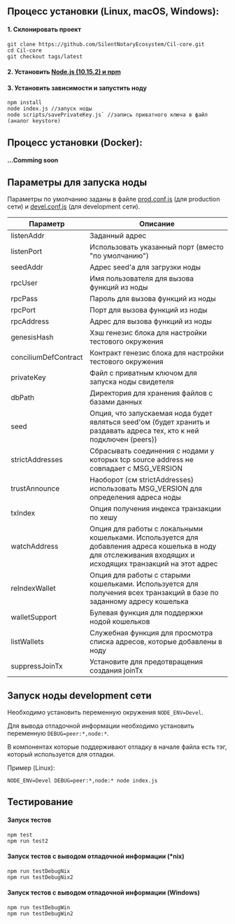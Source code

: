 ## Процесс установки (Linux, macOS, Windows):

#### 1. Склонировать проект

```
git clone https://github.com/SilentNotaryEcosystem/Cil-core.git
cd Cil-core
git checkout tags/latest
```

#### 2. Установить [Node.js (10.15.2) и npm](https://nodejs.org/dist/v10.15.2/node-v10.15.2.pkg)

#### 3. Установить зависимости и запустить ноду

```
npm install
node index.js //запуск ноды
node scripts/savePrivateKey.js` //запись приватного ключа в файл (аналог keystore)
```

## Процесс установки (Docker):

#### ...Comming soon

## Параметры для запуска ноды

Параметры по умолчанию заданы в файле [prod.conf.js](https://github.com/SilentNotaryEcosystem/Cil-core/blob/devel/config/prod.conf.js) (для production сети) и [devel.conf.js](https://github.com/SilentNotaryEcosystem/Cil-core/blob/devel/config/devel.conf.js) (для development сети).

| Параметр             | Описание                                                                                                                                                    |
| -------------------- | ----------------------------------------------------------------------------------------------------------------------------------------------------------- |
| listenAddr           | Заданный адрес                                                                                                                                              |
| listenPort           | Использовать указанный порт (вместо "по умолчанию")                                                                                                         |
| seedAddr             | Адрес seed'а для загрузки ноды                                                                                                                              |
| rpcUser              | Имя пользователя для вызова функций из ноды                                                                                                                 |
| rpcPass              | Пароль для вызова функций из ноды                                                                                                                           |
| rpcPort              | Порт для вызова функций из ноды                                                                                                                             |
| rpcAddress           | Адрес для вызова функций из ноды                                                                                                                            |
| genesisHash          | Хэш генезис блока для настройки тестового окружения                                                                                                         |
| conciliumDefContract | Контракт генезис блока для настройки тестового окружения                                                                                                    |
| privateKey           | Файл с приватным ключом для запуска ноды свидетеля                                                                                                          |
| dbPath               | Директория для хранения файлов с базами данных                                                                                                              |
| seed                 | Опция, что запускаемая нода будет являться seed'ом (будет хранить и раздавать адреса тех, кто к ней подключен (peers))                                      |
| strictAddresses      | Сбрасывать соединения с нодами у которых tcp source address не совпадает с MSG_VERSION                                                                      |
| trustAnnounce        | Наоборот (см strictAddresses) использовать MSG_VERSION для определения адреса ноды                                                                          |
| txIndex              | Опция получения индекса транзакции по хешу                                                                                                                  |
| watchAddress         | Опция для работы с локальными кошельками. Используется для добавления адреса кошелька в ноду для отслеживания входящих и исходящих транзакций на этот адрес |
| reIndexWallet        | Опция для работы с старыми кошельками. Используется для получения всех транзакций в базе по заданному адресу кошелька                                       |
| walletSupport        | Булевая функция для поддержки нодой кошельков                                                                                                               |
| listWallets          | Служебная функция для просмотра списка адресов, которые добавлены в ноду                                                                                    |
| suppressJoinTx       | Установите для предотвращения создания joinTx                                                                                                               |

## Запуск ноды development сети

Необходимо установить переменную окружения `NODE_ENV=Devel`.

Для вывода отладочной информации необходимо установить переменную `DEBUG=peer:*,node:*`.

В компонентах которые поддерживают отладку в начале файла есть тэг, который используется для отладки.

Пример (Linux):

```
NODE_ENV=Devel DEBUG=peer:*,node:* node index.js
```

## Тестирование

#### Запуск тестов

```
npm test
npm run test2
```

#### Запуск тестов c выводом отладочной информации (\*nix)

```
npm run testDebugNix
npm run testDebugNix2
```

#### Запуск тестов c выводом отладочной информации (Windows)

```
npm run testDebugWin
npm run testDebugWin2
```
